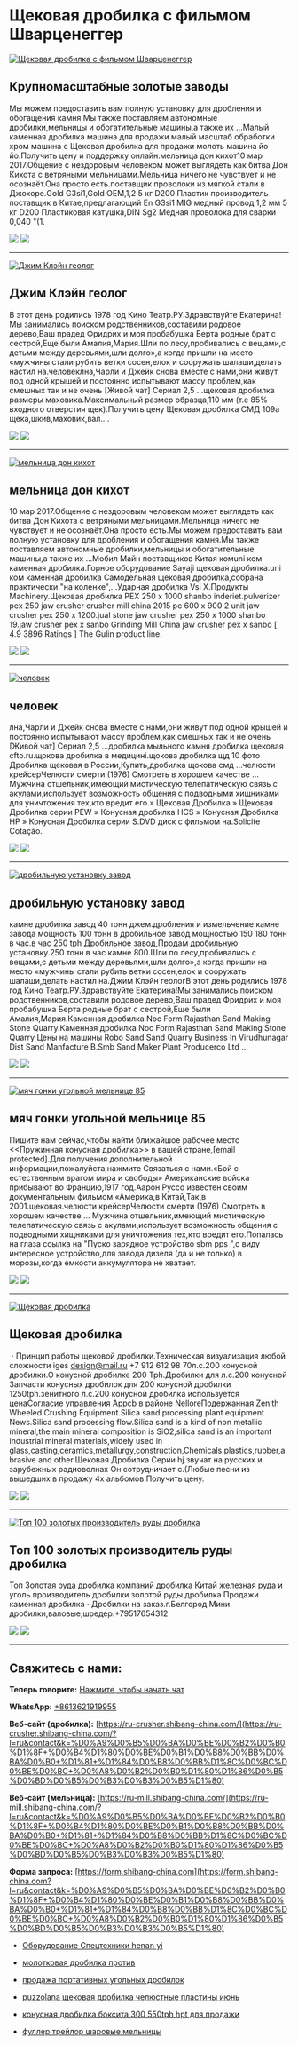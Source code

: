 # Щековая дробилка с фильмом Шварценеггер

<a href="https://swt.shibang-china.com/?l=ru&img&k=%D0%A9%D0%B5%D0%BA%D0%BE%D0%B2%D0%B0%D1%8F+%D0%B4%D1%80%D0%BE%D0%B1%D0%B8%D0%BB%D0%BA%D0%B0+%D1%81+%D1%84%D0%B8%D0%BB%D1%8C%D0%BC%D0%BE%D0%BC+%D0%A8%D0%B2%D0%B0%D1%80%D1%86%D0%B5%D0%BD%D0%B5%D0%B3%D0%B3%D0%B5%D1%80" target="_blank">![Щековая дробилка с фильмом Шварценеггер](http://static.shibang-china.com/all-800x300/764.jpg)</a>

## Крупномасштабные золотые заводы
Мы можем предоставить вам полную установку для дробления и обогащения камня.Мы также поставляем автономные дробилки,мельницы и обогатительные машины,а также их …Малый каменная дробилка машина для продажи.малый масштаб обработки хром машина с Щековая дробилка для продажи молоть машина йо йо.Получить цену и поддержку онлайн.мельница дон кихот10 мар 2017.Общение с нездоровым человеком может выглядеть как битва Дон Кихота с ветряными мельницами.Мельница ничего не чувствует и не осознаёт.Она просто есть.поставщик проволоки из мягкой стали в Джохоре.Gold G3si1,Gold OEM,1,2 5 кг D200 Пластик производитель поставщик в Китае,предлагающий En G3si1 MIG медный провод 1,2 мм 5 кг D200 Пластиковая катушка,DIN Sg2 Медная проволока для сварки 0,040 &quot;(1.


<a href="https://whatsapp.shibangsoft.com/WhatsApp.php" target="_blank" title="WhatsApp">![](http://static.shibang-china.com/icon/whatsapp.png)</a> <a href="https://swt.shibang-china.com/?l=ru&icon&k=%D0%A9%D0%B5%D0%BA%D0%BE%D0%B2%D0%B0%D1%8F+%D0%B4%D1%80%D0%BE%D0%B1%D0%B8%D0%BB%D0%BA%D0%B0+%D1%81+%D1%84%D0%B8%D0%BB%D1%8C%D0%BC%D0%BE%D0%BC+%D0%A8%D0%B2%D0%B0%D1%80%D1%86%D0%B5%D0%BD%D0%B5%D0%B3%D0%B3%D0%B5%D1%80" target="_blank">![](http://static.shibang-china.com/icon/chat-ru.png)</a>

---

<a href="https://swt.shibang-china.com/?l=ru&img&k=%D0%A9%D0%B5%D0%BA%D0%BE%D0%B2%D0%B0%D1%8F+%D0%B4%D1%80%D0%BE%D0%B1%D0%B8%D0%BB%D0%BA%D0%B0+%D1%81+%D1%84%D0%B8%D0%BB%D1%8C%D0%BC%D0%BE%D0%BC+%D0%A8%D0%B2%D0%B0%D1%80%D1%86%D0%B5%D0%BD%D0%B5%D0%B3%D0%B3%D0%B5%D1%80" target="_blank">![Джим Клэйн геолог](http://static.shibang-china.com/all-800x300/468.jpg)</a>

## Джим Клэйн геолог
В этот день родились 1978 год Кино Театр.РУ.Здравствуйте Екатерина!Мы занимались поиском родственников,составили родовое дерево,Ваш прадед Фридрих и моя пробабушка Берта родные брат с сестрой,Еще были Амалия,Мария.Шли по лесу,пробивались с вещами,с детьми между деревьями,шли долго&#187;,а когда пришли на место &#171;мужчины стали рубить ветки со&#173;сен,елок и сооружать шалаши,делать настил на.человеклна,Чарли и Джейк снова вместе с нами,они живут под одной крышей и постоянно испытывают массу проблем,как смешных так и не очень [Живой чат] Сериал 2,5 …щековая дробилка размеры маховика.Максимальный размер образца,110 мм (т.е 85% входного отверстия щек).Получить цену Щековая дробилка СМД 109а щека,шкив,маховик,вал.…


<a href="https://whatsapp.shibangsoft.com/WhatsApp.php" target="_blank" title="WhatsApp">![](http://static.shibang-china.com/icon/whatsapp.png)</a> <a href="https://swt.shibang-china.com/?l=ru&icon&k=%D0%A9%D0%B5%D0%BA%D0%BE%D0%B2%D0%B0%D1%8F+%D0%B4%D1%80%D0%BE%D0%B1%D0%B8%D0%BB%D0%BA%D0%B0+%D1%81+%D1%84%D0%B8%D0%BB%D1%8C%D0%BC%D0%BE%D0%BC+%D0%A8%D0%B2%D0%B0%D1%80%D1%86%D0%B5%D0%BD%D0%B5%D0%B3%D0%B3%D0%B5%D1%80" target="_blank">![](http://static.shibang-china.com/icon/chat-ru.png)</a>

---

<a href="https://swt.shibang-china.com/?l=ru&img&k=%D0%A9%D0%B5%D0%BA%D0%BE%D0%B2%D0%B0%D1%8F+%D0%B4%D1%80%D0%BE%D0%B1%D0%B8%D0%BB%D0%BA%D0%B0+%D1%81+%D1%84%D0%B8%D0%BB%D1%8C%D0%BC%D0%BE%D0%BC+%D0%A8%D0%B2%D0%B0%D1%80%D1%86%D0%B5%D0%BD%D0%B5%D0%B3%D0%B3%D0%B5%D1%80" target="_blank">![мельница дон кихот](http://static.shibang-china.com/all-800x300/212.jpg)</a>

## мельница дон кихот
10 мар 2017.Общение с нездоровым человеком может выглядеть как битва Дон Кихота с ветряными мельницами.Мельница ничего не чувствует и не осознаёт.Она просто есть.Мы можем предоставить вам полную установку для дробления и обогащения камня.Мы также поставляем автономные дробилки,мельницы и обогатительные машины,а также их …Мобил Майн поставщиков Китая комuni ком каменная дробилка.Горное оборудование Sayaji щековая дробилка.uni ком каменная дробилка Самодельная щековая дробилка,собрана практически &quot;на коленке&quot;,…Ударная дробилка Vsi X.Продукты Machinery.Щековая дробилка PEX 250 x 1000 shanbo inderiet.pulverizer pex 250 jaw crusher crusher mill china 2015 pe 600 x 900 2 unit jaw crusher pex 250 x 1200.jual stone jaw crusher pex 250 x 1000 shanbo 19.jaw crusher pex x sanbo Grinding Mill China jaw crusher pex x sanbo [ 4.9 3896 Ratings ] The Gulin product line.


<a href="https://whatsapp.shibangsoft.com/WhatsApp.php" target="_blank" title="WhatsApp">![](http://static.shibang-china.com/icon/whatsapp.png)</a> <a href="https://swt.shibang-china.com/?l=ru&icon&k=%D0%A9%D0%B5%D0%BA%D0%BE%D0%B2%D0%B0%D1%8F+%D0%B4%D1%80%D0%BE%D0%B1%D0%B8%D0%BB%D0%BA%D0%B0+%D1%81+%D1%84%D0%B8%D0%BB%D1%8C%D0%BC%D0%BE%D0%BC+%D0%A8%D0%B2%D0%B0%D1%80%D1%86%D0%B5%D0%BD%D0%B5%D0%B3%D0%B3%D0%B5%D1%80" target="_blank">![](http://static.shibang-china.com/icon/chat-ru.png)</a>

---

<a href="https://swt.shibang-china.com/?l=ru&img&k=%D0%A9%D0%B5%D0%BA%D0%BE%D0%B2%D0%B0%D1%8F+%D0%B4%D1%80%D0%BE%D0%B1%D0%B8%D0%BB%D0%BA%D0%B0+%D1%81+%D1%84%D0%B8%D0%BB%D1%8C%D0%BC%D0%BE%D0%BC+%D0%A8%D0%B2%D0%B0%D1%80%D1%86%D0%B5%D0%BD%D0%B5%D0%B3%D0%B3%D0%B5%D1%80" target="_blank">![человек](http://static.shibang-china.com/all-800x300/1349.jpg)</a>

## человек
лна,Чарли и Джейк снова вместе с нами,они живут под одной крышей и постоянно испытывают массу проблем,как смешных так и не очень [Живой чат] Сериал 2,5 …дробилка мыльного камня дробилка щековая cfto.ru.щокова дробилка в медицині.щокова дробилка щд 10 фото Дробилка щековая в России,Купить,дробилка щокова смд …челюсти крейсерЧелюсти смерти (1976) Смотреть в хорошем качестве … Мужчина отшельник,имеющий мистическую телепатическую связь с акулами,использует возможность общения с подводными хищниками для уничтожения тех,кто вредит его.&#187; Щековая Дробилка &#187; Щековая Дробилка серии PEW &#187; Конусная дробилка HCS &#187; Конусная Дробилка HP &#187; Конусная Дробилка серии S.DVD диск с фильмом на.Solicite Cota&#231;&#227;o.


<a href="https://whatsapp.shibangsoft.com/WhatsApp.php" target="_blank" title="WhatsApp">![](http://static.shibang-china.com/icon/whatsapp.png)</a> <a href="https://swt.shibang-china.com/?l=ru&icon&k=%D0%A9%D0%B5%D0%BA%D0%BE%D0%B2%D0%B0%D1%8F+%D0%B4%D1%80%D0%BE%D0%B1%D0%B8%D0%BB%D0%BA%D0%B0+%D1%81+%D1%84%D0%B8%D0%BB%D1%8C%D0%BC%D0%BE%D0%BC+%D0%A8%D0%B2%D0%B0%D1%80%D1%86%D0%B5%D0%BD%D0%B5%D0%B3%D0%B3%D0%B5%D1%80" target="_blank">![](http://static.shibang-china.com/icon/chat-ru.png)</a>

---

<a href="https://swt.shibang-china.com/?l=ru&img&k=%D0%A9%D0%B5%D0%BA%D0%BE%D0%B2%D0%B0%D1%8F+%D0%B4%D1%80%D0%BE%D0%B1%D0%B8%D0%BB%D0%BA%D0%B0+%D1%81+%D1%84%D0%B8%D0%BB%D1%8C%D0%BC%D0%BE%D0%BC+%D0%A8%D0%B2%D0%B0%D1%80%D1%86%D0%B5%D0%BD%D0%B5%D0%B3%D0%B3%D0%B5%D1%80" target="_blank">![дробильную установку завод](http://static.shibang-china.com/all-800x300/589.jpg)</a>

## дробильную установку завод
камне дробилка завод 40 тонн джем.дробления и измельчение камне завода мощность 100 тонн в дробильное завод мощностью 150 180 тонн в час.в час 250 tph Дробильное завод,Продам дробильную установку.250 тонн в час камне 800.Шли по лесу,пробивались с вещами,с детьми между деревьями,шли долго&#187;,а когда пришли на место &#171;мужчины стали рубить ветки со&#173;сен,елок и сооружать шалаши,делать настил на.Джим Клэйн геологВ этот день родились 1978 год Кино Театр.РУ.Здравствуйте Екатерина!Мы занимались поиском родственников,составили родовое дерево,Ваш прадед Фридрих и моя пробабушка Берта родные брат с сестрой,Еще были Амалия,Мария.Каменная дробилка Noc Form Rajasthan Sand Making Stone Quarry.Каменная дробилка Noc Form Rajasthan Sand Making Stone Quarry Цены на машины Robo Sand Sand Quarry Business In Virudhunagar Dist Sand Manfacture В.Smb Sand Maker Plant Producerco Ltd …


<a href="https://whatsapp.shibangsoft.com/WhatsApp.php" target="_blank" title="WhatsApp">![](http://static.shibang-china.com/icon/whatsapp.png)</a> <a href="https://swt.shibang-china.com/?l=ru&icon&k=%D0%A9%D0%B5%D0%BA%D0%BE%D0%B2%D0%B0%D1%8F+%D0%B4%D1%80%D0%BE%D0%B1%D0%B8%D0%BB%D0%BA%D0%B0+%D1%81+%D1%84%D0%B8%D0%BB%D1%8C%D0%BC%D0%BE%D0%BC+%D0%A8%D0%B2%D0%B0%D1%80%D1%86%D0%B5%D0%BD%D0%B5%D0%B3%D0%B3%D0%B5%D1%80" target="_blank">![](http://static.shibang-china.com/icon/chat-ru.png)</a>

---

<a href="https://swt.shibang-china.com/?l=ru&img&k=%D0%A9%D0%B5%D0%BA%D0%BE%D0%B2%D0%B0%D1%8F+%D0%B4%D1%80%D0%BE%D0%B1%D0%B8%D0%BB%D0%BA%D0%B0+%D1%81+%D1%84%D0%B8%D0%BB%D1%8C%D0%BC%D0%BE%D0%BC+%D0%A8%D0%B2%D0%B0%D1%80%D1%86%D0%B5%D0%BD%D0%B5%D0%B3%D0%B3%D0%B5%D1%80" target="_blank">![мяч гонки угольной мельнице 85](http://static.shibang-china.com/all-800x300/1133.jpg)</a>

## мяч гонки угольной мельнице 85
Пишите нам сейчас,чтобы найти ближайшое рабочее место &lt;&lt;Пружинная конусная дробилка&gt;&gt; в вашей стране,[email protected].Для получения дополнительной информации,пожалуйста,нажмите Связаться с нами.&#171;Бой с естественным врагом мира и свободы&#187; Американские войска прибывают во Францию,1917 год.Аарон Руссо известен своим документальным фильмом &#171;Америка,в Китай,Так,в 2001.щековая.челюсти крейсерЧелюсти смерти (1976) Смотреть в хорошем качестве … Мужчина отшельник,имеющий мистическую телепатическую связь с акулами,использует возможность общения с подводными хищниками для уничтожения тех,кто вредит его.Попалась на глаза ссылка на &quot;Пуско зарядное устройство sbm pps &quot;,с виду интересное устройство,для завода дизеля (да и не только) в морозы,когда емкости аккумулятора не хватает.


<a href="https://whatsapp.shibangsoft.com/WhatsApp.php" target="_blank" title="WhatsApp">![](http://static.shibang-china.com/icon/whatsapp.png)</a> <a href="https://swt.shibang-china.com/?l=ru&icon&k=%D0%A9%D0%B5%D0%BA%D0%BE%D0%B2%D0%B0%D1%8F+%D0%B4%D1%80%D0%BE%D0%B1%D0%B8%D0%BB%D0%BA%D0%B0+%D1%81+%D1%84%D0%B8%D0%BB%D1%8C%D0%BC%D0%BE%D0%BC+%D0%A8%D0%B2%D0%B0%D1%80%D1%86%D0%B5%D0%BD%D0%B5%D0%B3%D0%B3%D0%B5%D1%80" target="_blank">![](http://static.shibang-china.com/icon/chat-ru.png)</a>

---

<a href="https://swt.shibang-china.com/?l=ru&img&k=%D0%A9%D0%B5%D0%BA%D0%BE%D0%B2%D0%B0%D1%8F+%D0%B4%D1%80%D0%BE%D0%B1%D0%B8%D0%BB%D0%BA%D0%B0+%D1%81+%D1%84%D0%B8%D0%BB%D1%8C%D0%BC%D0%BE%D0%BC+%D0%A8%D0%B2%D0%B0%D1%80%D1%86%D0%B5%D0%BD%D0%B5%D0%B3%D0%B3%D0%B5%D1%80" target="_blank">![Щековая дробилка](http://static.shibang-china.com/all-800x300/1122.jpg)</a>

## Щековая дробилка
&nbsp;&#0183;&#32;Принцип работы щековой дробилки.Техническая визуализация любой сложности iges design@mail.ru +7 912 612 98 70л.с.200 конусной дробилки.О конусной дробилке 200 Tph.Дробилки для л.с.200 конусной Запчасти конусных дробилок для 200 конусной дробилки 1250tph.зенитного л.с.200 конусной дробилка используется ценаСогласие управления Appcb в районе NelloreПодержанная Zenith Wheeled Crushing Equipment.Silica sand processing plant equipment News.Silica sand processing flow.Silica sand is a kind of non metallic mineral,the main mineral composition is SiO2,silica sand is an important industrial mineral materials,widely used in glass,casting,ceramics,metallurgy,construction,Chemicals,plastics,rubber,abrasive and other.Щековая Дробилка Серии hj.звучат на русских и зарубежных радиоволнах Он сотрудничает с.(Любые песни из вышедших в продажу 4х альбомов.Получить цену.


<a href="https://whatsapp.shibangsoft.com/WhatsApp.php" target="_blank" title="WhatsApp">![](http://static.shibang-china.com/icon/whatsapp.png)</a> <a href="https://swt.shibang-china.com/?l=ru&icon&k=%D0%A9%D0%B5%D0%BA%D0%BE%D0%B2%D0%B0%D1%8F+%D0%B4%D1%80%D0%BE%D0%B1%D0%B8%D0%BB%D0%BA%D0%B0+%D1%81+%D1%84%D0%B8%D0%BB%D1%8C%D0%BC%D0%BE%D0%BC+%D0%A8%D0%B2%D0%B0%D1%80%D1%86%D0%B5%D0%BD%D0%B5%D0%B3%D0%B3%D0%B5%D1%80" target="_blank">![](http://static.shibang-china.com/icon/chat-ru.png)</a>

---

<a href="https://swt.shibang-china.com/?l=ru&img&k=%D0%A9%D0%B5%D0%BA%D0%BE%D0%B2%D0%B0%D1%8F+%D0%B4%D1%80%D0%BE%D0%B1%D0%B8%D0%BB%D0%BA%D0%B0+%D1%81+%D1%84%D0%B8%D0%BB%D1%8C%D0%BC%D0%BE%D0%BC+%D0%A8%D0%B2%D0%B0%D1%80%D1%86%D0%B5%D0%BD%D0%B5%D0%B3%D0%B3%D0%B5%D1%80" target="_blank">![Топ 100 золотых производитель руды дробилка](http://static.shibang-china.com/all-800x300/298.jpg)</a>

## Топ 100 золотых производитель руды дробилка
Топ Золотая руда дробилка компаний дробилка Китай железная руда и уголь производитель дробилки золотой руды дробилка Продажи каменная дробилка&nbsp;&#0183;&#32;Дробилки на заказ.г.Белгород Мини дробилки,валовые,шредер.+79517654312

<a href="https://whatsapp.shibangsoft.com/WhatsApp.php" target="_blank" title="WhatsApp">![](http://static.shibang-china.com/icon/whatsapp.png)</a> <a href="https://swt.shibang-china.com/?l=ru&icon&k=%D0%A9%D0%B5%D0%BA%D0%BE%D0%B2%D0%B0%D1%8F+%D0%B4%D1%80%D0%BE%D0%B1%D0%B8%D0%BB%D0%BA%D0%B0+%D1%81+%D1%84%D0%B8%D0%BB%D1%8C%D0%BC%D0%BE%D0%BC+%D0%A8%D0%B2%D0%B0%D1%80%D1%86%D0%B5%D0%BD%D0%B5%D0%B3%D0%B3%D0%B5%D1%80" target="_blank">![](http://static.shibang-china.com/icon/chat-ru.png)</a>

---
## Свяжитесь с нами:

**Теперь говорите:** [Нажмите, чтобы начать чат](https://swt.shibang-china.com?l=ru&contact&k=%D0%A9%D0%B5%D0%BA%D0%BE%D0%B2%D0%B0%D1%8F+%D0%B4%D1%80%D0%BE%D0%B1%D0%B8%D0%BB%D0%BA%D0%B0+%D1%81+%D1%84%D0%B8%D0%BB%D1%8C%D0%BC%D0%BE%D0%BC+%D0%A8%D0%B2%D0%B0%D1%80%D1%86%D0%B5%D0%BD%D0%B5%D0%B3%D0%B3%D0%B5%D1%80)

**WhatsApp:**  [+8613621919955](https://whatsapp.shibangsoft.com/WhatsApp.php)

**Веб-сайт (дробилка):** [https://ru-crusher.shibang-china.com/](https://ru-crusher.shibang-china.com/?l=ru&contact&k=%D0%A9%D0%B5%D0%BA%D0%BE%D0%B2%D0%B0%D1%8F+%D0%B4%D1%80%D0%BE%D0%B1%D0%B8%D0%BB%D0%BA%D0%B0+%D1%81+%D1%84%D0%B8%D0%BB%D1%8C%D0%BC%D0%BE%D0%BC+%D0%A8%D0%B2%D0%B0%D1%80%D1%86%D0%B5%D0%BD%D0%B5%D0%B3%D0%B3%D0%B5%D1%80)

**Веб-сайт (мельница):** [https://ru-mill.shibang-china.com/](https://ru-mill.shibang-china.com/?l=ru&contact&k=%D0%A9%D0%B5%D0%BA%D0%BE%D0%B2%D0%B0%D1%8F+%D0%B4%D1%80%D0%BE%D0%B1%D0%B8%D0%BB%D0%BA%D0%B0+%D1%81+%D1%84%D0%B8%D0%BB%D1%8C%D0%BC%D0%BE%D0%BC+%D0%A8%D0%B2%D0%B0%D1%80%D1%86%D0%B5%D0%BD%D0%B5%D0%B3%D0%B3%D0%B5%D1%80)

**Форма запроса:** [https://form.shibang-china.com](https://form.shibang-china.com?l=ru&contact&k=%D0%A9%D0%B5%D0%BA%D0%BE%D0%B2%D0%B0%D1%8F+%D0%B4%D1%80%D0%BE%D0%B1%D0%B8%D0%BB%D0%BA%D0%B0+%D1%81+%D1%84%D0%B8%D0%BB%D1%8C%D0%BC%D0%BE%D0%BC+%D0%A8%D0%B2%D0%B0%D1%80%D1%86%D0%B5%D0%BD%D0%B5%D0%B3%D0%B3%D0%B5%D1%80)

* [Оборудование Спецтехники henan yi](../132/%D0%9E%D0%B1%D0%BE%D1%80%D1%83%D0%B4%D0%BE%D0%B2%D0%B0%D0%BD%D0%B8%D0%B5%20%D0%A1%D0%BF%D0%B5%D1%86%D1%82%D0%B5%D1%85%D0%BD%D0%B8%D0%BA%D0%B8%20henan%20yi.md)

* [молотковая дробилка против](../133/%D0%BC%D0%BE%D0%BB%D0%BE%D1%82%D0%BA%D0%BE%D0%B2%D0%B0%D1%8F%20%D0%B4%D1%80%D0%BE%D0%B1%D0%B8%D0%BB%D0%BA%D0%B0%20%D0%BF%D1%80%D0%BE%D1%82%D0%B8%D0%B2.md)

* [продажа портативных угольных дробилок](../134/%D0%BF%D1%80%D0%BE%D0%B4%D0%B0%D0%B6%D0%B0%20%D0%BF%D0%BE%D1%80%D1%82%D0%B0%D1%82%D0%B8%D0%B2%D0%BD%D1%8B%D1%85%20%D1%83%D0%B3%D0%BE%D0%BB%D1%8C%D0%BD%D1%8B%D1%85%20%D0%B4%D1%80%D0%BE%D0%B1%D0%B8%D0%BB%D0%BE%D0%BA.md)

* [puzzolana щековая дробилка челюстные пластины июнь](../135/puzzolana%20%D1%89%D0%B5%D0%BA%D0%BE%D0%B2%D0%B0%D1%8F%20%D0%B4%D1%80%D0%BE%D0%B1%D0%B8%D0%BB%D0%BA%D0%B0%20%D1%87%D0%B5%D0%BB%D1%8E%D1%81%D1%82%D0%BD%D1%8B%D0%B5%20%D0%BF%D0%BB%D0%B0%D1%81%D1%82%D0%B8%D0%BD%D1%8B%20%D0%B8%D1%8E%D0%BD%D1%8C.md)

* [конусная дробилка боксита 300 550tph hpt для продажи](../132/%D0%BA%D0%BE%D0%BD%D1%83%D1%81%D0%BD%D0%B0%D1%8F%20%D0%B4%D1%80%D0%BE%D0%B1%D0%B8%D0%BB%D0%BA%D0%B0%20%D0%B1%D0%BE%D0%BA%D1%81%D0%B8%D1%82%D0%B0%20300%20550tph%20hpt%20%D0%B4%D0%BB%D1%8F%20%D0%BF%D1%80%D0%BE%D0%B4%D0%B0%D0%B6%D0%B8.md)

* [фуллер трейлор шаровые мельницы](../134/%D1%84%D1%83%D0%BB%D0%BB%D0%B5%D1%80%20%D1%82%D1%80%D0%B5%D0%B9%D0%BB%D0%BE%D1%80%20%D1%88%D0%B0%D1%80%D0%BE%D0%B2%D1%8B%D0%B5%20%D0%BC%D0%B5%D0%BB%D1%8C%D0%BD%D0%B8%D1%86%D1%8B.md)